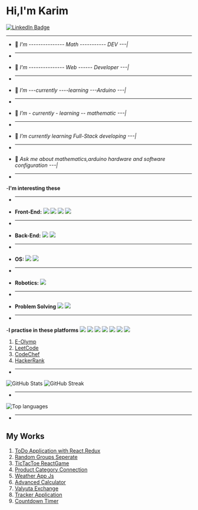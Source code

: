 <h1>Hi,I'm Karim</h1> <div id="badges">
  <a href="https://www.linkedin.com/in/shikhkarim-mammadov">
    <img src="https://img.shields.io/badge/LinkedIn-blue?style=for-the-badge&logo=linkedin&logoColor=white" alt="LinkedIn Badge"/>
  </a>
</div>
<hr>


- 🌱 <i>I'm --------------- Math ----------- DEV ---|</i>
- <hr>                                                          
- 🌱 <i>I'm --------------- Web ------ Developer ---|</i>
- <hr>                                                         
- 🌱 <i>I’m ---currently ----learning ---Arduino ---|</i>
- <hr>                                                     
- 🌱 <i>I’m - currently - learning -- mathematic ---|</i>
- <hr>                                                       
- 🌱 <i>I’m currently learning Full-Stack developing ---|</i>
- <hr>                                                                                 
- 💬 <i>Ask me about mathematics,arduino hardware and software configuration ---|</i>
- <hr>
 -<strong>I'm interesting these</strong>       
 - <hr>
 - <strong>Front-End:</strong> <img src="https://img.shields.io/badge/-HTML-e34f26?logo=html5&logoColor=fff">    <img src="https://img.shields.io/badge/-CSS-1572B6?logo=css3&logoColor=fff">   <img src="https://img.shields.io/badge/-JAVASCRIPT-F7DF1E?logo=javascript&logoColor=red">   <img src="https://img.shields.io/badge/-REACT%20JS-61DAFB?logo=reactjs&logoColor=red">
 - <hr>
 - <strong>Back-End:</strong> <img src="https://img.shields.io/badge/-NODE%20JS-339933?logo=nodejs&logoColor=red">    <img src="https://img.shields.io/badge/-MONGODB-47A248?logo=mongodb&logoColor=red">
 - <hr>
 - <strong>OS:</strong> <img src="https://img.shields.io/badge/-KALI%20LINUX-557C94?logo=kalil%20inux&logoColor=red">  <img src="https://img.shields.io/badge/-Windows-0078D6logo=windows&logoColor=red">
 - <hr>
 - <strong>Robotics:</strong> <img src="https://img.shields.io/badge/-ARDUINO-00979D?logo=arduino&logoColor=red">
 - <hr>
 - <strong>Problem Solving</strong> <img src="https://img.shields.io/badge/-PYTHON-3776AB?logo=python&logoColor=yellow">    <img src="https://img.shields.io/badge/-C++-00599C?logo=c++&logoColor=red">       
 - <hr>                        
         

 -<strong>I practise in  these platforms</strong>
 <img src="https://img.shields.io/badge/-EOlymp-0078D6logo=eolymp&logoColor=red">  <img src="https://img.shields.io/badge/-CODECHEF-5B4638?logo=codechef&logoColor=red">  <img src="https://img.shields.io/badge/-CODEWARS-B1361E?logo=codewars&logoColor=red">  <img src="https://img.shields.io/badge/-LEETCODE-FFA116?logo=leetcode&logoColor=red">  <img src="https://img.shields.io/badge/-THE%20ALGORITHMS-00BCB4?logo=thealgorithms&logoColor=red">  <img src="https://img.shields.io/badge/-HackerEarth-00EA64?logo=hackerearth&logoColor=red">  <img src="https://img.shields.io/badge/-HackerRank-2C3454logo=hackerrank&logoColor=red">
 <ol>
 <li><a href="https://www.eolymp.com/az/users/sixkerim">E-Olymp</a></li>
 <li><a href="https://leetcode.com/Karimmammadov/">LeetCode</a></li>
 <li><a href="https://www.codechef.com/users/kerim_288">CodeChef</a></li>
 <li><a href="https://www.hackerrank.com/sixkerimmemmedo1">HackerRank</a></li>
 </ol>
 
- <hr>


![GitHub Stats](https://github-readme-stats.vercel.app/api?username=memmedov-karim&theme=radical)   ![GitHub Streak](http://github-readme-streak-stats.herokuapp.com?user=memmedov-karim&theme=radical&background=000000)
- <hr>

![Top languages](https://github-readme-stats.vercel.app/api/top-langs/?username=memmedov-karim&show_icons=true&theme=radical)
- <hr>

<h2>My Works </h2>
<ol>
  <li><a target="blank" href="https://memmedov-karim.github.io/ToDoAppWithReactRedux/">ToDo Application with React,Redux<a/></li>
  <li><a target="blank" href="https://memmedov-karim.github.io/EasyGroupSetup/">Random Groups Seperate<a/></li>
  <li><a target="blank" href="https://memmedov-karim.github.io/TicTacToe_withReact/">TicTacToe ReactGame<a/></li>
  <li><a target="blank" href="https://memmedov-karim.github.io/Category-Product-connection-API-/">Product Category Connection<a/></li>
  <li><a target="blank" href="https://memmedov-karim.github.io/WeatherApp/">Weather App Js<a/></li>
  <li><a target="blank" href="https://memmedov-karim.github.io/Advanced_Calculator/">Advanced Calculator<a/></li>
  <li><a target="blank" href="https://memmedov-karim.github.io/Valyuta-Application/">Valyuta Exchange<a/></li>
  <li><a target="blank" href="https://memmedov-karim.github.io/Tracker-Application/">Tracker Application<a/></li>
  <li><a target="blank" href="https://memmedov-karim.github.io/Count-Down-Timer/">Countdown Timer<a/></li>
<ol/>



